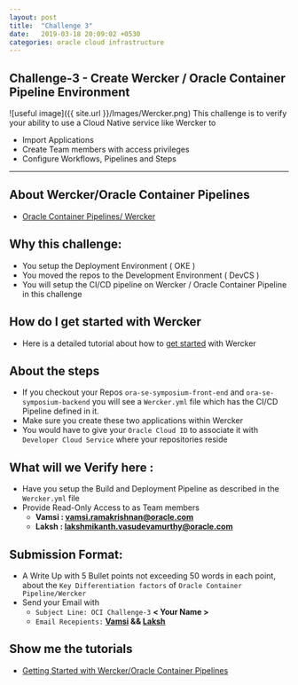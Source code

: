```yaml
---
layout: post
title:  "Challenge 3"
date:   2019-03-18 20:09:02 +0530
categories: oracle cloud infrastructure
---
```


Challenge-3 - Create Wercker / Oracle Container Pipeline Environment
---

![useful image]({{ site.url }}/Images/Wercker.png)
This challenge is to verify your ability to use a Cloud Native service like Wercker to
* Import Applications
* Create Team members with access privileges
* Configure Workflows, Pipelines and Steps

---

## About Wercker/Oracle Container Pipelines 
* [Oracle Container Pipelines/ Wercker](https://cloud.oracle.com/en_US/containers/pipelines)

## Why this challenge:
* You setup the Deployment Environment ( OKE )
* You moved the repos to the Development Environment ( DevCS )
* You will setup the CI/CD pipeline on Wercker / Oracle Container Pipeline in this challenge

## How do I get started with Wercker
* Here is a detailed tutorial about how to [get started](https://medium.com/jsonlovesyaml/ci-cd-simplified-with-wercker-kubernetes-on-oracle-cloud-infrastructure-a2332497d36f) with Wercker

## About the steps
* If you checkout your Repos `ora-se-symposium-front-end` and `ora-se-symposium-backend` you will see a `Wercker.yml` file which has the CI/CD Pipeline defined in it. 
* Make sure you create these two applications within Wercker
* You would have to give your `Oracle Cloud ID` to associate it with `Developer Cloud Service` where your repositories reside

## What will we Verify here : 
* Have you setup the Build and Deployment Pipeline as described in the `Wercker.yml` file
* Provide Read-Only Access to as Team members
  * **Vamsi : vamsi.ramakrishnan@oracle.com**
  * **Laksh : lakshmikanth.vasudevamurthy@oracle.com**

## Submission Format: 
* A Write Up with 5 Bullet points not exceeding 50 words in each point, about the `Key Differentiation factors` of `Oracle Container Pipeline/Wercker`
* Send your Email with 
  * `Subject Line: OCI Challenge-3`  **< Your Name >**
  * `Email Recepients:` **[Vamsi](mailto:vamsi.ramakrishnan@oracle.com) && [Laksh](mailto:lakshmikanth.vasudevamurthy@oracle.com)**

## Show me the tutorials 
* [Getting Started with Wercker/Oracle Container Pipelines](https://devcenter.wercker.com/introductions/)

